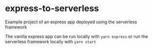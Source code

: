 # express-to-serverless

Example project of an express app deployed using the serverless framework

The vanilla express app can be run locally with `yarn express` or run the serverless framework locally with `yarn start`